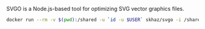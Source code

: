 
SVGO is a Node.js-based tool for optimizing SVG vector graphics files.

``` bash
docker run --rm -v $(pwd):/shared -u `id -u $USER` skhaz/svgo -i /shared/image.svg -o /shared/otimized.svg
```